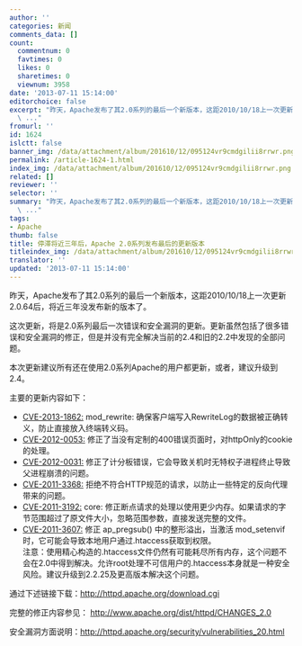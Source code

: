 ```yaml
---
author: ''
categories: 新闻
comments_data: []
count:
  commentnum: 0
  favtimes: 0
  likes: 0
  sharetimes: 0
  viewnum: 3958
date: '2013-07-11 15:14:00'
editorchoice: false
excerpt: "昨天，Apache发布了其2.0系列的最后一个新版本，这距2010/10/18上一次更新2.0.64后，将近三年没发布新的版本了。\r\n这次更新，将是2.0系列最后一次错误和安全漏洞的更新。更新虽然包括了很多错误和安全漏洞的修正，但
  \ ..."
fromurl: ''
id: 1624
islctt: false
banner_img: /data/attachment/album/201610/12/095124vr9cmdgilii8rrwr.png
permalink: /article-1624-1.html
index_img: /data/attachment/album/201610/12/095124vr9cmdgilii8rrwr.png
related: []
reviewer: ''
selector: ''
summary: "昨天，Apache发布了其2.0系列的最后一个新版本，这距2010/10/18上一次更新2.0.64后，将近三年没发布新的版本了。\r\n这次更新，将是2.0系列最后一次错误和安全漏洞的更新。更新虽然包括了很多错误和安全漏洞的修正，但
  \ ..."
tags:
- Apache
thumb: false
title: 停滞将近三年后，Apache 2.0系列发布最后的更新版本
titleindex_img: /data/attachment/album/201610/12/095124vr9cmdgilii8rrwr.png
translator: ''
updated: '2013-07-11 15:14:00'
---
```


昨天，Apache发布了其2.0系列的最后一个新版本，这距2010/10/18上一次更新2.0.64后，将近三年没发布新的版本了。


这次更新，将是2.0系列最后一次错误和安全漏洞的更新。更新虽然包括了很多错误和安全漏洞的修正，但是并没有完全解决当前的2.4和旧的2.2中发现的全部问题。


本次更新建议所有还在使用2.0系列Apache的用户都更新，或者，建议升级到2.4。


主要的更新内容如下：


* [CVE-2013-1862:](http://cve.mitre.org/cgi-bin/cvename.cgi?name=CVE-2013-1862) mod\_rewrite: 确保客户端写入RewriteLog的数据被正确转义，防止直接放入终端转义码。
* [CVE-2012-0053:](http://cve.mitre.org/cgi-bin/cvename.cgi?name=CVE-2012-0053) 修正了当没有定制的400错误页面时，对httpOnly的cookie的处理。
* [CVE-2012-0031:](http://cve.mitre.org/cgi-bin/cvename.cgi?name=CVE-2012-0031) 修正了计分板错误，它会导致关机时无特权子进程终止导致父进程崩溃的问题。
* [CVE-2011-3368:](http://cve.mitre.org/cgi-bin/cvename.cgi?name=CVE-2011-3368) 拒绝不符合HTTP规范的请求，以防止一些特定的反向代理带来的问题。
* [CVE-2011-3192:](http://cve.mitre.org/cgi-bin/cvename.cgi?name=CVE-2011-3192) core: 修正断点请求的处理以使用更少内存。如果请求的字节范围超过了原文件大小，忽略范围参数，直接发送完整的文件。
* [CVE-2011-3607:](http://cve.mitre.org/cgi-bin/cvename.cgi?name=CVE-2011-3607) 修正 ap\_pregsub() 中的整形溢出，当激活 mod\_setenvif 时，它可能会导致本地用户通过.htaccess获取到权限。  
注意：使用精心构造的.htaccess文件仍然有可能耗尽所有内存，这个问题不会在2.0中得到解决。允许root处理不可信用户的.htaccess本身就是一种安全风险。建议升级到2.2.25及更高版本解决这个问题。


通过下述链接下载：<http://httpd.apache.org/download.cgi> 


完整的修正内容参见： <http://www.apache.org/dist/httpd/CHANGES_2.0> 


安全漏洞方面说明：<http://httpd.apache.org/security/vulnerabilities_20.html>